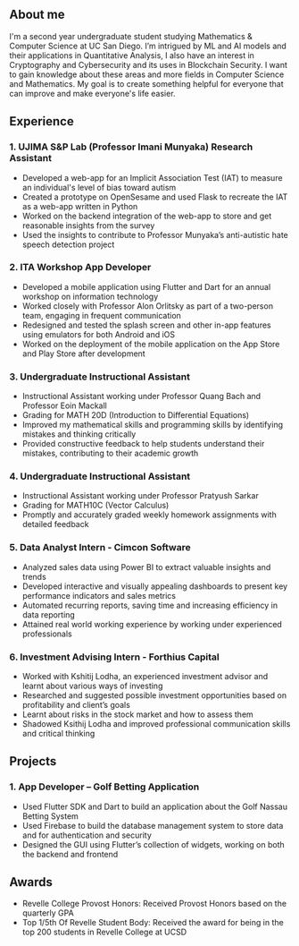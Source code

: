 ## **About me**
I'm a second year undergraduate student studying Mathematics & Computer Science at UC San Diego. I’m intrigued by ML and AI models and their applications in Quantitative Analysis, I also have an interest in Cryptography and Cybersecurity and its uses in Blockchain Security. I want to gain  knowledge about these areas and more fields in Computer Science and Mathematics. My goal is to create something helpful for everyone that can improve and make everyone's life easier.

## Experience
### 1. UJIMA S&P Lab (Professor Imani Munyaka) Research Assistant
-	Developed a web-app for an Implicit Association Test (IAT) to measure an individual's level of bias toward autism 
- Created a prototype on OpenSesame and used Flask to recreate the IAT as a web-app written in Python
- Worked on the backend integration of the web-app to store and get reasonable insights from the survey
- Used the insights to contribute to Professor Munyaka’s anti-autistic hate speech detection project

### 2. ITA Workshop App Developer
- Developed a mobile application using Flutter and Dart for an annual workshop on information technology
- Worked closely with Professor Alon Orlitsky as part of a two-person team, engaging in frequent communication
- Redesigned and tested the splash screen and other in-app features using emulators for both Android and iOS
- Worked on the deployment of the mobile application on the App Store and Play Store after development

### 3. Undergraduate Instructional Assistant
- Instructional Assistant working under Professor Quang Bach and Professor Eoin Mackall
- Grading for MATH 20D (Introduction to Differential Equations)
- Improved my mathematical skills and programming skills by identifying mistakes and thinking critically
- Provided constructive feedback to help students understand their mistakes, contributing to their academic growth

### 4. Undergraduate Instructional Assistant
- Instructional Assistant working under Professor Pratyush Sarkar
- Grading for MATH10C (Vector Calculus)
- Promptly and accurately graded weekly homework assignments with detailed feedback

### 5. Data Analyst Intern - Cimcon Software
- Analyzed sales data using Power BI to extract valuable insights and trends 
- Developed interactive and visually appealing dashboards to present key performance indicators and sales metrics
- Automated recurring reports, saving time and increasing efficiency in data reporting
- Attained real world working experience by working under experienced professionals

### 6. Investment Advising Intern - Forthius Capital
- Worked with Kshitij Lodha, an experienced investment advisor and learnt about various ways of investing
- Researched and suggested possible investment opportunities based on profitability and client’s goals
- Learnt about risks in the stock market and how to assess them
- Shadowed Ksithij Lodha and improved professional communication skills and critical thinking

## Projects
### 1. App Developer – Golf Betting Application
- Used Flutter SDK and Dart to build an application about the Golf Nassau Betting System
- Used Firebase to build the database management system to store data and for authentication and security
- Designed the GUI using Flutter’s collection of widgets, working on both the backend and frontend

## Awards
* Revelle College Provost Honors: Received Provost Honors based on the quarterly GPA
* Top 1/5th Of Revelle Student Body: Received the award for being in the top 200 students in Revelle College at UCSD
